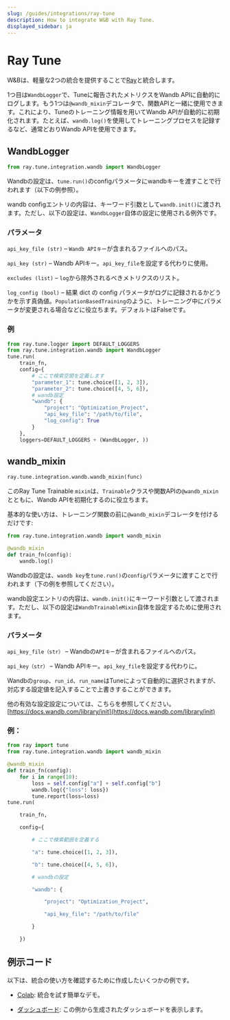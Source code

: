 ```yaml
---
slug: /guides/integrations/ray-tune
description: How to integrate W&B with Ray Tune.
displayed_sidebar: ja
---
```


# Ray Tune

W&Bは、軽量な2つの統合を提供することで[Ray](https://github.com/ray-project/ray)と統合します。

1つ目は`WandbLogger`で、Tuneに報告されたメトリクスをWandb APIに自動的にログします。もう1つは`@wandb_mixin`デコレータで、関数APIと一緒に使用できます。これにより、Tuneのトレーニング情報を用いてWandb APIが自動的に初期化されます。たとえば、`wandb.log()`を使用してトレーニングプロセスを記録するなど、通常どおりWandb APIを使用できます。

## WandbLogger

```python
from ray.tune.integration.wandb import WandbLogger
```

Wandbの設定は、`tune.run()`のconfigパラメータにwandbキーを渡すことで行われます（以下の例参照）。

wandb configエントリの内容は、キーワード引数として`wandb.init()`に渡されます。ただし、以下の設定は、`WandbLogger`自体の設定に使用される例外です。

### パラメータ

`api_key_file (str)` – `Wandb APIキー`が含まれるファイルへのパス。

`api_key (str)` – Wandb APIキー。`api_key_file`を設定する代わりに使用。

`excludes (list)` – `log`から除外されるべきメトリクスのリスト。

`log_config (bool)` – 結果 dict の config パラメータがログに記録されるかどうかを示す真偽値。`PopulationBasedTraining`のように、トレーニング中にパラメータが変更される場合などに役立ちます。デフォルトはFalseです。
### 例

```python
from ray.tune.logger import DEFAULT_LOGGERS
from ray.tune.integration.wandb import WandbLogger
tune.run(
    train_fn,
    config={
        # ここで検索空間を定義します
        "parameter_1": tune.choice([1, 2, 3]),
        "parameter_2": tune.choice([4, 5, 6]),
        # wandb設定
        "wandb": {
            "project": "Optimization_Project",
            "api_key_file": "/path/to/file",
            "log_config": True
        }
    },
    loggers=DEFAULT_LOGGERS + (WandbLogger, ))
```

## wandb\_mixin

```python
ray.tune.integration.wandb.wandb_mixin(func)
```

このRay Tune Trainable `mixin`は、`Trainable`クラスや関数APIの`@wandb_mixin`とともに、Wandb APIを初期化するのに役立ちます。

基本的な使い方は、トレーニング関数の前に`@wandb_mixin`デコレータを付けるだけです:

```python
from ray.tune.integration.wandb import wandb_mixin

@wandb_mixin
def train_fn(config):
    wandb.log()
```

Wandbの設定は、`wandb key`を`tune.run()`の`config`パラメータに渡すことで行われます（下の例を参照してください）。

wandb設定エントリの内容は、`wandb.init()`にキーワード引数として渡されます。ただし、以下の設定は`WandbTrainableMixin`自体を設定するために使用されます。

### パラメータ

`api_key_file（str）` – Wandbの`APIキー`が含まれるファイルへのパス。

`api_key（str）` – Wandb APIキー。`api_key_file`を設定する代わりに。

Wandbの`group`、`run_id`、`run_name`はTuneによって自動的に選択されますが、対応する設定値を記入することで上書きすることができます。

他の有効な設定設定については、こちらを参照してください。[https://docs.wandb.com/library/init](https://docs.wandb.com/library/init)

### 例：

```python
from ray import tune
from ray.tune.integration.wandb import wandb_mixin

@wandb_mixin
def train_fn(config):
    for i in range(10):
        loss = self.config["a"] + self.config["b"]
        wandb.log({"loss": loss})
        tune.report(loss=loss)
tune.run(

    train_fn,

    config={

        # ここで検索範囲を定義する

        "a": tune.choice([1, 2, 3]),

        "b": tune.choice([4, 5, 6]),

        # wandbの設定

        "wandb": {

            "project": "Optimization_Project",

            "api_key_file": "/path/to/file"

        }

    })

```



## 例示コード



以下は、統合の使い方を確認するために作成したいくつかの例です。



* [Colab](http://wandb.me/raytune-colab): 統合を試す簡単なデモ。

* [ダッシュボード](https://wandb.ai/anmolmann/ray\_tune): この例から生成されたダッシュボードを表示します。
